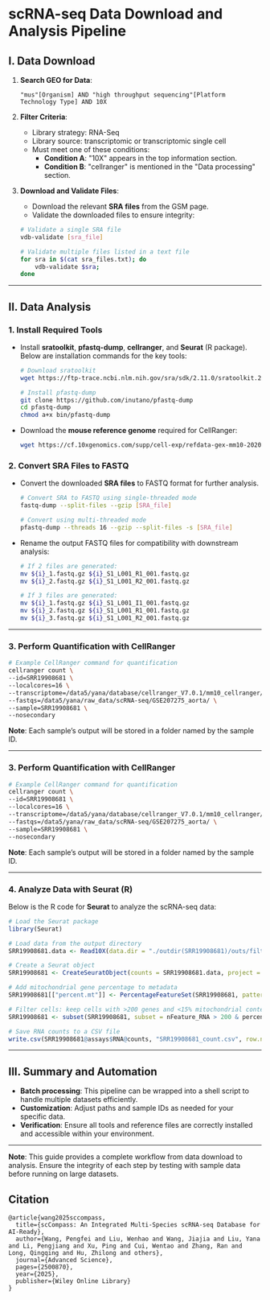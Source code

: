 # scRNA-seq Data Download and Analysis Pipeline

## I. Data Download

1. **Search GEO for Data**:
   ```
   "mus"[Organism] AND "high throughput sequencing"[Platform Technology Type] AND 10X
   ```

2. **Filter Criteria**:
   - Library strategy: RNA-Seq
   - Library source: transcriptomic or transcriptomic single cell
   - Must meet one of these conditions:
     - **Condition A**: "10X" appears in the top information section.
     - **Condition B**: "cellranger" is mentioned in the "Data processing" section.

3. **Download and Validate Files**:
   - Download the relevant **SRA files** from the GSM page.
   - Validate the downloaded files to ensure integrity:

   ```bash
   # Validate a single SRA file
   vdb-validate [sra_file]

   # Validate multiple files listed in a text file
   for sra in $(cat sra_files.txt); do
       vdb-validate $sra;
   done
   ```

---

## II. Data Analysis

### 1. Install Required Tools

- Install **sratoolkit**, **pfastq-dump**, **cellranger**, and **Seurat** (R package). Below are installation commands for the key tools:

   ```bash
   # Download sratoolkit
   wget https://ftp-trace.ncbi.nlm.nih.gov/sra/sdk/2.11.0/sratoolkit.2.11.0-ubuntu64.tar.gz

   # Install pfastq-dump
   git clone https://github.com/inutano/pfastq-dump
   cd pfastq-dump
   chmod a+x bin/pfastq-dump
   ```

- Download the **mouse reference genome** required for CellRanger:

   ```bash
   wget https://cf.10xgenomics.com/supp/cell-exp/refdata-gex-mm10-2020-A.tar.gz
   ```

### 2. Convert SRA Files to FASTQ

- Convert the downloaded **SRA files** to FASTQ format for further analysis.

   ```bash
   # Convert SRA to FASTQ using single-threaded mode
   fastq-dump --split-files --gzip [SRA_file]

   # Convert using multi-threaded mode
   pfastq-dump --threads 16 --gzip --split-files -s [SRA_file]
   ```

- Rename the output FASTQ files for compatibility with downstream analysis:

   ```bash
   # If 2 files are generated:
   mv ${i}_1.fastq.gz ${i}_S1_L001_R1_001.fastq.gz
   mv ${i}_2.fastq.gz ${i}_S1_L001_R2_001.fastq.gz

   # If 3 files are generated:
   mv ${i}_1.fastq.gz ${i}_S1_L001_I1_001.fastq.gz
   mv ${i}_2.fastq.gz ${i}_S1_L001_R1_001.fastq.gz
   mv ${i}_3.fastq.gz ${i}_S1_L001_R2_001.fastq.gz
   ```

---

### 3. Perform Quantification with CellRanger

```bash
# Example CellRanger command for quantification
cellranger count \
--id=SRR19908681 \
--localcores=16 \
--transcriptome=/data5/yana/database/cellranger_V7.0.1/mm10_cellranger/refdata-gex-mm10-2020-A/ \
--fastqs=/data5/yana/raw_data/scRNA-seq/GSE207275_aorta/ \
--sample=SRR19908681 \
--nosecondary
```

**Note**: Each sample’s output will be stored in a folder named by the sample ID.

---

### 3. Perform Quantification with CellRanger

```bash
# Example CellRanger command for quantification
cellranger count \
--id=SRR19908681 \
--localcores=16 \
--transcriptome=/data5/yana/database/cellranger_V7.0.1/mm10_cellranger/refdata-gex-mm10-2020-A/ \
--fastqs=/data5/yana/raw_data/scRNA-seq/GSE207275_aorta/ \
--sample=SRR19908681 \
--nosecondary
```

**Note**: Each sample’s output will be stored in a folder named by the sample ID.

---

### 4. Analyze Data with Seurat (R)

Below is the R code for **Seurat** to analyze the scRNA-seq data:

```R
# Load the Seurat package
library(Seurat)

# Load data from the output directory
SRR19908681.data <- Read10X(data.dir = "./outdir(SRR19908681)/outs/filtered_feature_bc_matrix")

# Create a Seurat object
SRR19908681 <- CreateSeuratObject(counts = SRR19908681.data, project = "SRR19908681", min.cells = 3, min.features = 200)

# Add mitochondrial gene percentage to metadata
SRR19908681[["percent.mt"]] <- PercentageFeatureSet(SRR19908681, pattern = "^mt-")

# Filter cells: keep cells with >200 genes and <15% mitochondrial content
SRR19908681 <- subset(SRR19908681, subset = nFeature_RNA > 200 & percent.mt < 15)

# Save RNA counts to a CSV file
write.csv(SRR19908681@assays$RNA@counts, "SRR19908681_count.csv", row.names = TRUE, quote = FALSE)
```

---

## III. Summary and Automation

- **Batch processing**: This pipeline can be wrapped into a shell script to handle multiple datasets efficiently.  
- **Customization**: Adjust paths and sample IDs as needed for your specific data.  
- **Verification**: Ensure all tools and reference files are correctly installed and accessible within your environment.

---

**Note**: This guide provides a complete workflow from data download to analysis. Ensure the integrity of each step by testing with sample data before running on large datasets.

## Citation
```
@article{wang2025sccompass,
  title={scCompass: An Integrated Multi-Species scRNA-seq Database for AI-Ready},
  author={Wang, Pengfei and Liu, Wenhao and Wang, Jiajia and Liu, Yana and Li, Pengjiang and Xu, Ping and Cui, Wentao and Zhang, Ran and Long, Qingqing and Hu, Zhilong and others},
  journal={Advanced Science},
  pages={2500870},
  year={2025},
  publisher={Wiley Online Library}
}
```
